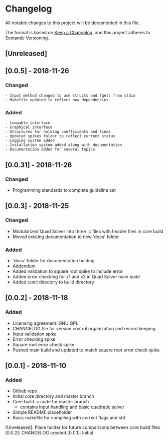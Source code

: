 # Changelog
All notable changes to this project will be documented in this file.

The format is based on [Keep a Changelog](https://keepachangelog.com/en/1.0.0/),
and this project adheres to [Semantic Versioning](https://semver.org/spec/v2.0.0.html).

## [Unreleased]

## [0.0.5] - 2018-11-26
### Changed
	- Input method changed to use structs and fgets from stdin
	- Makefile updated to reflect new dependencies

### Added
	- Loopable interface
	- Graphical interface
	- Structures for holding coefficients and lines
	- Updated spikes folder to reflect current status
	- Logging system added
	- Installation system added along with documentation
	- Documentation added for several topics
	
## [0.0.31] - 2018-11-26
### Changed
- Programming standards to complete guideline set

## [0.0.3] - 2018-11-25
### Changed
- Modularized Quad Solver into three .c files with header files in core build
- Moved existing documentation to new 'docs' folder

### Added
- 'docs' folder for documentation holding
- Addendum
- Added validation to square root spike to include error
- Added error checking for x1 and x2 in Quad Solver main build
- Added cunit directory to build directory

## [0.0.2] - 2018-11-18
### Added
- Licensing agreement: GNU GPL
- CHANGELOG file for version control organization and record keeping
- Input validation spike
- Error checking spike
- Square root error check spike
- Pushed main build and updated to match square root error check spike

## [0.0.1] - 2018-11-10
### Added
- Github repo
- Initial core directory and master branch
- Core build .c code for master branch
	- contains input handling and basic quadratic solver
- Simple README placeholder
- Basic makefile for compiling with correct flags and std

[Unreleased]: Place holder for future comparisons between core build files
[0.0.2]: CHANGELOG created
[0.0.1]: Initial
